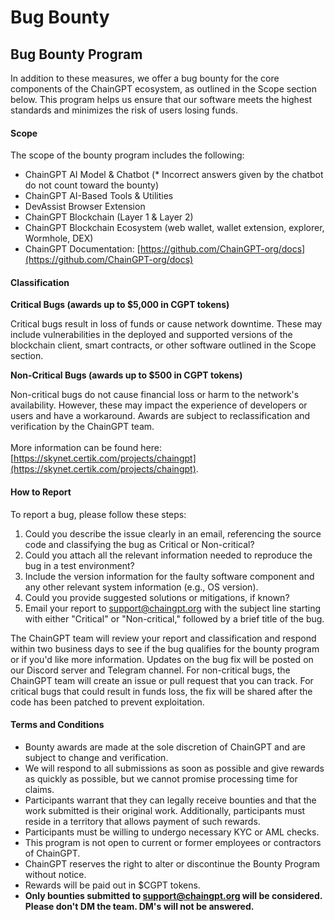 # Bug Bounty

## Bug Bounty Program

In addition to these measures, we offer a bug bounty for the core components of the ChainGPT ecosystem, as outlined in the Scope section below. This program helps us ensure that our software meets the highest standards and minimizes the risk of users losing funds.​

#### Scope <a href="#scope" id="scope"></a>

The scope of the bounty program includes the following:

* ChainGPT AI Model & Chatbot (\* Incorrect answers given by the chatbot do not count toward the bounty)
* ChainGPT AI-Based Tools & Utilities
* DevAssist Browser Extension
* ChainGPT Blockchain (Layer 1 & Layer 2)
* ChainGPT Blockchain Ecosystem (web wallet, wallet extension, explorer, Wormhole, DEX)
* ChainGPT Documentation: [https://github.com/ChainGPT-org/docs](https://github.com/ChainGPT-org/docs)​

#### Classification <a href="#classification" id="classification"></a>

**Critical Bugs (awards up to $5,000 in CGPT tokens)**

Critical bugs result in loss of funds or cause network downtime. These may include vulnerabilities in the deployed and supported versions of the blockchain client, smart contracts, or other software outlined in the Scope section.

**Non-Critical Bugs (awards up to $500 in CGPT tokens)**

Non-critical bugs do not cause financial loss or harm to the network's availability. However, these may impact the experience of developers or users and have a workaround. Awards are subject to reclassification and verification by the ChainGPT team.​\
\
More information can be found here: [https://skynet.certik.com/projects/chaingpt](https://skynet.certik.com/projects/chaingpt).

#### How to Report <a href="#how-to-report" id="how-to-report"></a>

To report a bug, please follow these steps:

1. Could you describe the issue clearly in an email, referencing the source code and classifying the bug as Critical or Non-critical?
2. Could you attach all the relevant information needed to reproduce the bug in a test environment?
3. Include the version information for the faulty software component and any other relevant system information (e.g., OS version).
4. Could you provide suggested solutions or mitigations, if known?
5. Email your report to support@chaingpt.org with the subject line starting with either "Critical" or "Non-critical," followed by a brief title of the bug.

The ChainGPT team will review your report and classification and respond within two business days to see if the bug qualifies for the bounty program or if you'd like more information. Updates on the bug fix will be posted on our Discord server and Telegram channel. For non-critical bugs, the ChainGPT team will create an issue or pull request that you can track. For critical bugs that could result in funds loss, the fix will be shared after the code has been patched to prevent exploitation.​

#### Terms and Conditions <a href="#terms-and-conditions" id="terms-and-conditions"></a>

* Bounty awards are made at the sole discretion of ChainGPT and are subject to change and verification.
* We will respond to all submissions as soon as possible and give rewards as quickly as possible, but we cannot promise processing time for claims.
* Participants warrant that they can legally receive bounties and that the work submitted is their original work. Additionally, participants must reside in a territory that allows payment of such rewards.
* Participants must be willing to undergo necessary KYC or AML checks.
* This program is not open to current or former employees or contractors of ChainGPT.
* ChainGPT reserves the right to alter or discontinue the Bounty Program without notice.
* Rewards will be paid out in $CGPT tokens.
* **Only bounties submitted to support@chaingpt.org will be considered. Please don't DM the team. DM's will not be answered.**
